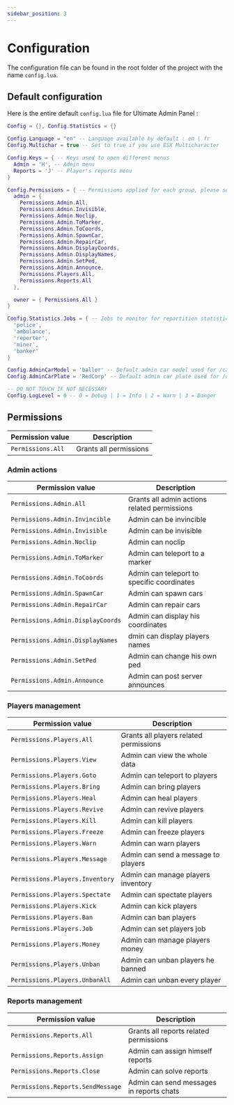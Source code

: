 ```yaml
---
sidebar_position: 3
---
```


# Configuration

The configuration file can be found in the root folder of the project with the name `config.lua`.

## Default configuration

Here is the entire default `config.lua` file for Ultimate Admin Panel :

```lua title="config.lua"
Config = {}, Config.Statistics = {}

Config.Language = "en" -- Language available by default : en | fr
Config.Multichar = true -- Set to true if you use ESX Multicharacter

Config.Keys = { -- Keys used to open different menus
  Admin = 'H', -- Admin menu
  Reports = 'J' -- Player's reports menu
}

Config.Permissions = { -- Permissions applied for each group, please see https://redcorp.studio/docs/red-admin/configuration#permissions for more details
  admin = {
    Permissions.Admin.All,
    Permissions.Admin.Invisible,
    Permissions.Admin.Noclip,
    Permissions.Admin.ToMarker,
    Permissions.Admin.ToCoords,
    Permissions.Admin.SpawnCar,
    Permissions.Admin.RepairCar,
    Permissions.Admin.DisplayCoords,
    Permissions.Admin.DisplayNames,
    Permissions.Admin.SetPed,
    Permissions.Admin.Announce,
    Permissions.Players.All,
    Permissions.Reports.All
  },

  owner = { Permissions.All }
}

Config.Statistics.Jobs = { -- Jobs to monitor for repartition statistics
  'police', 
  'ambulance', 
  'reporter', 
  'miner', 
  'banker'
}

Config.AdminCarModel = 'baller' -- Default admin car model used for /car
Config.AdminCarPlate = 'RedCorp' -- Default admin car plate used for /car

-- DO NOT TOUCH IF NOT NECESSARY
Config.LogLevel = 0 -- 0 = Debug | 1 = Info | 2 = Warn | 3 = Danger
```

## Permissions

|Permission value|Description|
|---|---|
|`Permissions.All`|Grants all permissions|

### Admin actions
|Permission value|Description|
|---|---|
|`Permissions.Admin.All`|Grants all admin actions related permissions|
|`Permissions.Admin.Invincible`|Admin can be invincible|
|`Permissions.Admin.Invisible`|Admin can be invisible|
|`Permissions.Admin.Noclip`|Admin can noclip|
|`Permissions.Admin.ToMarker`|Admin can teleport to a marker|
|`Permissions.Admin.ToCoords`|Admin can teleport to specific coordinates|
|`Permissions.Admin.SpawnCar`|Admin can spawn cars|
|`Permissions.Admin.RepairCar`|Admin can repair cars|
|`Permissions.Admin.DisplayCoords`|Admin can display his coordinates|
|`Permissions.Admin.DisplayNames`|dmin can display players names|
|`Permissions.Admin.SetPed`|Admin can change his own ped|
|`Permissions.Admin.Announce`|Admin can post server announces|

### Players management
|Permission value|Description|
|---|---|
|`Permissions.Players.All`|Grants all players related permissions|
|`Permissions.Players.View`|Admin can view the whole data|
|`Permissions.Players.Goto`|Admin can teleport to players|
|`Permissions.Players.Bring`|Admin can bring players|
|`Permissions.Players.Heal`|Admin can heal players|
|`Permissions.Players.Revive`|Admin can revive players|
|`Permissions.Players.Kill`|Admin can kill players|
|`Permissions.Players.Freeze`|Admin can freeze players|
|`Permissions.Players.Warn`|Admin can warn players|
|`Permissions.Players.Message`|Admin can send a message to players|
|`Permissions.Players.Inventory`|Admin can manage players inventory|
|`Permissions.Players.Spectate`|Admin can spectate players|
|`Permissions.Players.Kick`|Admin can kick players|
|`Permissions.Players.Ban`|Admin can ban players|
|`Permissions.Players.Job`|Admin can set players job|
|`Permissions.Players.Money`|Admin can manage players money|
|`Permissions.Players.Unban`|Admin can unban players he banned|
|`Permissions.Players.UnbanAll`|Admin can unban every player|

### Reports management
|Permission value|Description|
|---|---|
|`Permissions.Reports.All`|Grants all reports related permissions|
|`Permissions.Reports.Assign`|Admin can assign himself reports|
|`Permissions.Reports.Close`|Admin can solve reports|
|`Permissions.Reports.SendMessage`|Admin can send messages in reports chats|